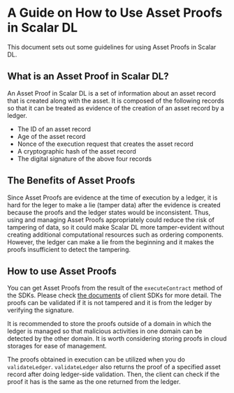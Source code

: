 # A Guide on How to Use Asset Proofs in Scalar DL

This document sets out some guidelines for using Asset Proofs in Scalar DL.

## What is an Asset Proof in Scalar DL?

An Asset Proof in Scalar DL is a set of information about an asset record that is created along with the asset. It is composed of the following records so that it can be treated as evidence of the creation of an asset record by a ledger.

- The ID of an asset record
- Age of the asset record
- Nonce of the execution request that creates the asset record
- A cryptographic hash of the asset record
- The digital signature of the above four records 

## The Benefits of Asset Proofs

Since Asset Proofs are evidence at the time of execution by a ledger, it is hard for the leger to make a lie (tamper data) after the evidence is created because the proofs and the ledger states would be inconsistent.
Thus, using and managing Asset Proofs appropriately could reduce the risk of tampering of data, so it could make Scalar DL more tamper-evident without creating additional computational resources such as ordering components.
However, the ledger can make a lie from the beginning and it makes the proofs insufficient to detect the tampering.

## How to use Asset Proofs

You can get Asset Proofs from the result of the `executeContract` method of the SDKs. Please check [the documents](https://github.com/scalar-labs/scalardl#client-sdks) of client SDKs for more detail.
The proofs can be validated if it is not tampered and it is from the ledger by verifying the signature.

It is recommended to store the proofs outside of a domain in which the ledger is managed so that malicious activities in one domain can be detected by the other domain.
It is worth considering storing proofs in cloud storages for ease of management.

The proofs obtained in execution can be utilized when you do `validateLedger`.
`validateLedger` also returns the proof of a specified asset record after doing ledger-side validation.
Then, the client can check if the proof it has is the same as the one returned from the ledger.
